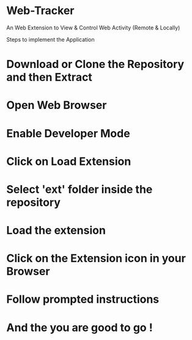 # Web-Tracker
An Web Extension to View & Control Web Activity (Remote & Locally)

Steps to implement the Application

# Download or Clone the Repository and then Extract

# Open Web Browser

# Enable Developer Mode

# Click on Load Extension

# Select 'ext' folder inside the repository

# Load the extension

# Click on the Extension icon in your Browser

# Follow prompted instructions

# And the you are good to go !
